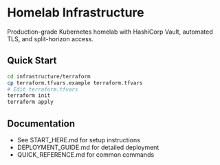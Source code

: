 # Homelab Infrastructure

Production-grade Kubernetes homelab with HashiCorp Vault, automated TLS, and split-horizon access.

## Quick Start

```bash
cd infrastructure/terraform
cp terraform.tfvars.example terraform.tfvars
# Edit terraform.tfvars
terraform init
terraform apply
```

## Documentation

- See START_HERE.md for setup instructions
- DEPLOYMENT_GUIDE.md for detailed deployment
- QUICK_REFERENCE.md for common commands
